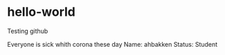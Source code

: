 # hello-world
Testing github

Everyone is sick whith corona these day
Name: ahbakken
Status: Student
